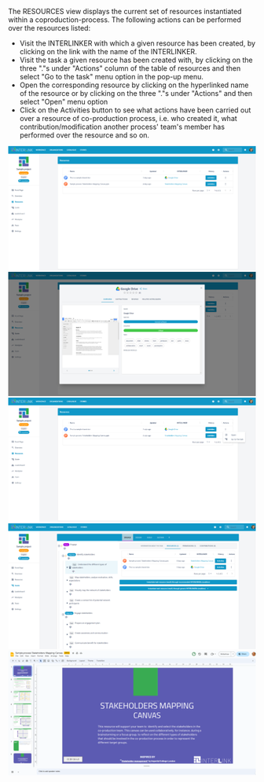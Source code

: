 The RESOURCES view displays the current set of resources instantiated within a coproduction-process. The following actions can be performed over the resources listed:
- Visit the INTERLINKER with which a given resource has been created, by clicking on the link with the name of the INTERLINKER.
- Visit the task a given resource has been created with, by clicking on the three "."s under "Actions" column of the table of resources and then select "Go to the task" menu option in the pop-up menu. 
- Open the corresponding resource by clicking on the hyperlinked name of the resource or by clicking on the three "."s under "Actions" and then select "Open" menu option
- Click on the Activities button to see what actions have been carried out over a resource of co-production process, i.e. who created it, what contribution/modification another process' team's member has performed over the resource and so on.

![Resources view](images/resourcesview-init.png)
![INTERLINKER associated to resource](images/resourcesview-INTERLINKER.png)
![Go to Task associated to resource](images/resourcesview-goto-task.png)
![Task associated to resource](images/resourcesview-task.png)
![View of a resource](images/resourcesview-view.png)
